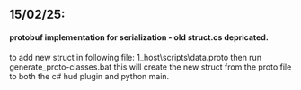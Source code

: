## 15/02/25:
#### protobuf implementation for serialization - old struct.cs depricated.
to add new struct in following file:   1_host\scripts\data.proto
then run   generate_proto-classes.bat
this will create the new struct from the proto file to both the c# hud plugin and python main.